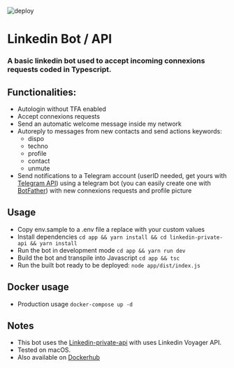 ![deploy](https://github.com/busshi/linkedin_bot_api/actions/workflows/deploy.yml/badge.svg)

# Linkedin Bot / API

### A basic linkedin bot used to accept incoming connexions requests coded in Typescript.

## Functionalities:

- Autologin without TFA enabled
- Accept connexions requests
- Send an automatic welcome message inside my network
- Autoreply to messages from new contacts and send actions keywords:
  - dispo
  - techno
  - profile
  - contact
  - unmute
- Send notifications to a Telegram account (userID needed, get yours with [Telegram API](https://core.telegram.org/bots/api#getting-updates)) using a telegram bot (you can easily create one with [BotFather](https://telegram.me/BotFather)) with new connexions requests and profile picture

## Usage

- Copy env.sample to a .env file a replace with your custom values
- Install dependencies `cd app && yarn install && cd linkedin-private-api && yarn install`
- Run the bot in development mode `cd app && yarn run dev`
- Build the bot and transpile into Javascript `cd app && tsc`
- Run the built bot ready to be deployed: `node app/dist/index.js`

## Docker usage

- Production usage `docker-compose up -d`

## Notes

- This bot uses the [Linkedin-private-api](https://github.com/eilonmore/linkedin-private-api) with uses Linkedin Voyager API.
- Tested on macOS.
- Also available on [Dockerhub](https://hub.docker.com/repository/docker/busshi/linkedin_bot_api)
